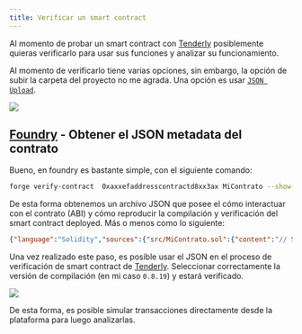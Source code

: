```yaml
---
title: Verificar un smart contract
---
```


Al momento de probar un smart contract con [Tenderly](./tenderly) posiblemente quieras verificarlo para usar sus funciones y analizar su funcionamiento.

Al momento de verificarlo tiene varias opciones, sin embargo, la opción de subir la carpeta del proyecto no me agrada. Una opción es usar [`JSON Upload`](https://docs.soliditylang.org/en/latest/metadata.html).

![](https://imgur.com/Y9KU4c6.png)

## [Foundry](../foundry/foundry) - Obtener el JSON metadata del contrato
Bueno, en foundry es bastante simple, con el siguiente comando:

```sh
forge verify-contract  0xaxxefaddresscontractd8xx3ax MiContrato --show-standard-json-input > etherscan.json
```

De esta forma obtenemos un archivo JSON que posee el cómo interactuar con el contrato (ABI) y cómo reproducir la compilación y verificación del smart contract deployed. Más o menos como lo siguiente:
```JSON
{"language":"Solidity","sources":{"src/MiContrato.sol":{"content":"// SPDX-License-Identifier: MIT\npragma solidity ^0.8.9;\n\nimport \"@openzeppelin/contracts/token/ERC721/ERC721.sol\";\nimport \"@openzeppelin/contracts/token/ERC721/extensions/ERC721Enumerable.sol\";\nimport \"@openzeppelin/contracts/access/Ownable.sol\";\nimport \"@openzeppelin/contracts/utils/Counters.sol\";\n\ncontract MiContrato is ERC7.....n            return result + (rounding == Rounding.Up && 1 << (result * 8) < value ? 1 : 0);\n        }\n    }\n}\n"}},"settings":{"remappings":["@openzeppelin/=lib/openzeppelin-contracts/","ds-test/=lib/forge-std/lib/ds-test/src/","forge-std/=lib/forge-std/src/","openzeppelin-contracts/=lib/openzeppelin-contracts/"],"optimizer":{"enabled":true,"runs":200},"metadata":{"bytecodeHash":"ipfs","appendCBOR":true},"outputSelection":{"*":{"":["ast"],"*":["abi","evm.bytecode","evm.deployedBytecode","evm.methodIdentifiers","metadata"]}},"evmVersion":"paris","libraries":{}}}
```

Una vez realizado este paso, es posible usar el JSON en el proceso de verificación de smart contract de [Tenderly](./tenderly). Seleccionar correctamente la versión de compilación (en mi caso `0.8.19`) y estará verificado.

![](https://i.imgur.com/4WjUIdQ.png)

De esta forma, es posible simular transacciones directamente desde la plataforma para luego analizarlas.
